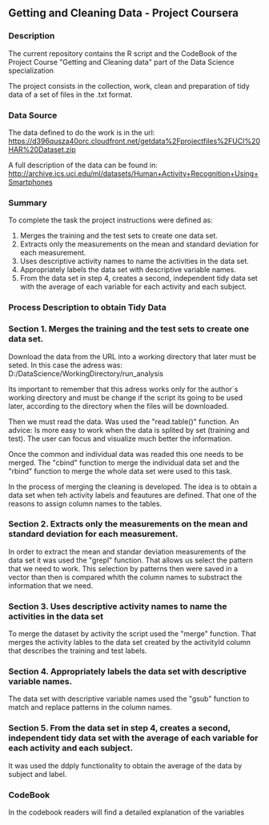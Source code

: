 ## Getting and Cleaning Data - Project Coursera

### Description

The current repository contains the R script and the CodeBook of the Project Course "Getting and Cleaning data" part of the Data Science specialization

The project consists in the collection, work, clean and preparation of tidy data of a set of files in the .txt format.

### Data Source

The data defined to do the work is in the url: https://d396qusza40orc.cloudfront.net/getdata%2Fprojectfiles%2FUCI%20HAR%20Dataset.zip

A full description of the data can be found in:
http://archive.ics.uci.edu/ml/datasets/Human+Activity+Recognition+Using+Smartphones 

### Summary

To complete the task the project instructions were defined as:
 
1. Merges the training and the test sets to create one data set.
2. Extracts only the measurements on the mean and standard deviation for each measurement. 
3. Uses descriptive activity names to name the activities in the data set.
4. Appropriately labels the data set with descriptive variable names. 
5. From the data set in step 4, creates a second, independent tidy data set with the average of each 
variable for each activity and each subject.

### Process Description to obtain Tidy Data

### Section 1. Merges the training and the test sets to create one data set.

Download the data from the URL into a working directory that later must be seted. In this case the adress was:
D:/DataScience/WorkingDirectory/run_analysis

Its important to remember that this adress works only for the author´s working directory and must be change if the script its going to be used later, according to the directory when the files will be downloaded. 

Then  we must read the data. Was used the "read.table()" function. An advice: Is more easy to work when the data is splited by set (training and test). The user can focus and visualize much better the information.

Once the common and individual data was readed this one needs to be merged. The "cbind" function to merge the individual data set and the "rbind" function to merge the whole data set  were used to this task.

In the process of merging the cleaning is developed. The idea is to obtain a data set when teh activity labels and feautures are defined. That one of the reasons to assign column names to the tables.

### Section 2. Extracts only the measurements on the mean and standard deviation for each measurement. 
In order to extract the mean and standar deviation measurements of the data set it was used the "grepl" function. That allows us select the pattern that we need to work. This selection by patterns then were saved in a vector than then is compared whith the column names to substract the information that we need.

### Section 3. Uses descriptive activity names to name the activities in the data set

To merge the dataset by activity the script used the "merge" function. That merges the activity lables to the data set created by the activityId column that describes the training and test labels.

### Section 4. Appropriately labels the data set with descriptive variable names. 

The data set with descriptive variable names used the "gsub" function to match and replace patterns in the column names.

### Section 5. From the data set in step 4, creates a second, independent tidy data set with the average of each variable for each activity and each subject.

It was used the ddply functionality to obtain the average of the data by subject and label.

### CodeBook

In the codebook readers will find a detailed explanation of the variables



